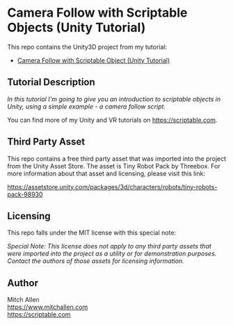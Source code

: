 # Camera Follow with Scriptable Objects (Unity Tutorial)

This repo contains the Unity3D project from my tutorial:

* [Camera Follow with Scriptable Object (Unity Tutorial)](https://scriptable.com/blog/camera-follow-scriptable-objects)

## Tutorial Description

*In this tutorial I'm going to give you an introduction to scriptable objects in Unity, using a simple example - a camera follow script.*

You can find more of my Unity and VR tutorials on https://scriptable.com.

## Third Party Asset

This repo contains a free third party asset that was imported into the project from the Unity Asset Store.  The asset is Tiny Robot Pack by Threebox. For more information about that asset and licensing, please visit this link:

https://assetstore.unity.com/packages/3d/characters/robots/tiny-robots-pack-98930

## Licensing

This repo falls under the MIT license with this special note:

*Special Note: This license does not apply to any third party assets that were imported into the project as a utility or for demonstration purposes. Contact the authors of those assets for licensing information.*

## Author

Mitch Allen
<br />
https://www.mitchallen.com
<br />
https://scriptable.com
